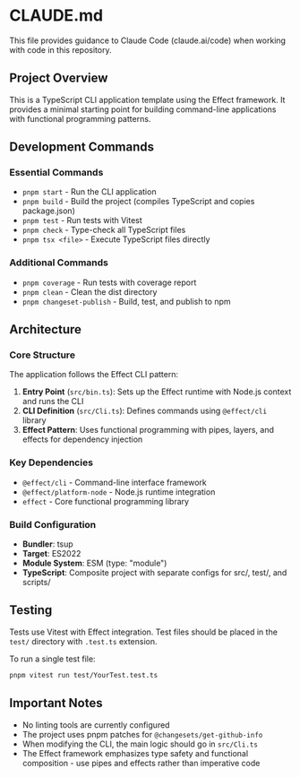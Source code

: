# CLAUDE.md

This file provides guidance to Claude Code (claude.ai/code) when working with code in this repository.

## Project Overview

This is a TypeScript CLI application template using the Effect framework. It provides a minimal starting point for building command-line applications with functional programming patterns.

## Development Commands

### Essential Commands
- `pnpm start` - Run the CLI application
- `pnpm build` - Build the project (compiles TypeScript and copies package.json)
- `pnpm test` - Run tests with Vitest
- `pnpm check` - Type-check all TypeScript files
- `pnpm tsx <file>` - Execute TypeScript files directly

### Additional Commands
- `pnpm coverage` - Run tests with coverage report
- `pnpm clean` - Clean the dist directory
- `pnpm changeset-publish` - Build, test, and publish to npm

## Architecture

### Core Structure
The application follows the Effect CLI pattern:

1. **Entry Point** (`src/bin.ts`): Sets up the Effect runtime with Node.js context and runs the CLI
2. **CLI Definition** (`src/Cli.ts`): Defines commands using `@effect/cli` library
3. **Effect Pattern**: Uses functional programming with pipes, layers, and effects for dependency injection

### Key Dependencies
- `@effect/cli` - Command-line interface framework
- `@effect/platform-node` - Node.js runtime integration
- `effect` - Core functional programming library

### Build Configuration
- **Bundler**: tsup
- **Target**: ES2022
- **Module System**: ESM (type: "module")
- **TypeScript**: Composite project with separate configs for src/, test/, and scripts/

## Testing

Tests use Vitest with Effect integration. Test files should be placed in the `test/` directory with `.test.ts` extension.

To run a single test file:
```bash
pnpm vitest run test/YourTest.test.ts
```

## Important Notes

- No linting tools are currently configured
- The project uses pnpm patches for `@changesets/get-github-info`
- When modifying the CLI, the main logic should go in `src/Cli.ts`
- The Effect framework emphasizes type safety and functional composition - use pipes and effects rather than imperative code